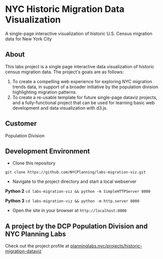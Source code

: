 # NYC Historic Migration Data Visualization
A single-page interactive visualization of historic U.S. Census migration data for New York City 


## About
This labs project is a single page interactive data visualization of historic census migration data.  The project's goals are as follows:
1. To create a compelling web experience for exploring NYC migration trends data, in support of a broader initiative by the population division highlighting migration patterns.
2. To create a re-usable template for future single-page dataviz projects, and a fully-functional project that can be used for learning basic web development and data visualization with d3.js.

## Customer
Population Division

## Development Environment
- Clone this repository

`git clone https://github.com/NYCPlanning/labs-migration-viz.git`

- Navigate to the project directory and start a local webserver

**Python 2**
`cd labs-migration-viz && python -m SimpleHTTPServer 8000`

**Python 3**
`cd labs-migration-viz && python -m http.server 8000`

- Open the site in your browser at `http://localhost:8000`

## A project by the DCP Population Division and NYC Planning Labs
Check out the project profile at [planninglabs.nyc/projects/historic-migration-dataviz](planninglabs.nyc/projects/historic-migration-dataviz)
